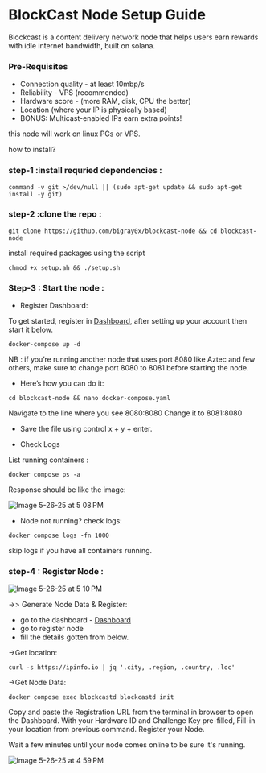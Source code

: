# BlockCast Node Setup Guide

Blockcast is a content delivery network node that helps users earn rewards with idle internet bandwidth, built on solana.

### Pre-Requisites 

- Connection quality - at least 10mbp/s
- Reliability - VPS (recommended)
- Hardware score - (more RAM, disk, CPU the better)
- Location (where your IP is physically based)
- BONUS: Multicast-enabled IPs earn extra points!

this node will work on linux PCs or VPS.

how to install?  

### step-1 :install requried dependencies :

```
command -v git >/dev/null || (sudo apt-get update && sudo apt-get install -y git)
```

### step-2 :clone the repo :

```
git clone https://github.com/bigray0x/blockcast-node && cd blockcast-node 
```

install required packages using the script   

```
chmod +x setup.ah && ./setup.sh
```

### Step-3 : Start the node :

- Register Dashboard:

To get started, register in [Dashboard](https://app.blockcast.network?referral-code=Kk51D4), after setting up your account then start it below. 

``` 
docker-compose up -d
```

NB : if you’re running another node that uses port 8080 like Aztec and few others, make sure to change port 8080 to 8081 before starting the node.

- Here’s how you can do it:

``` 
cd blockcast-node && nano docker-compose.yaml
```

Navigate to the line where you see 8080:8080
Change it to 8081:8080

- Save the file using control x + y + enter.

- Check Logs

List running containers :

```
docker compose ps -a
```

Response should be like the image:

![Image 5-26-25 at 5 08 PM](https://github.com/user-attachments/assets/aed01b07-0a8d-45f5-8e39-a9d1855b16f4)


- Node not running? check logs: 

```
docker compose logs -fn 1000
```
skip logs if you have all containers running.

### step-4 : Register Node :

![Image 5-26-25 at 5 10 PM](https://github.com/user-attachments/assets/72b76df6-9d56-4195-80f9-0a4b6432cc46)

->> Generate Node Data & Register:

- go to the dashboard - [Dashboard](https://app.blockcast.network?referral-code=Kk51D4)
- go to register node 
- fill the details gotten from below.

->Get location:

``` 
curl -s https://ipinfo.io | jq '.city, .region, .country, .loc'
```
->Get Node Data:

```
docker compose exec blockcastd blockcastd init
```

Copy and paste the Registration URL from the terminal in browser to open the Dashboard.
With your Hardware ID and Challenge Key pre-filled, Fill-in your location from previous command.
Register your Node.


Wait a few minutes until your node comes online to be sure it's running.

![Image 5-26-25 at 4 59 PM](https://github.com/user-attachments/assets/c6c93baf-a3b5-491b-8f52-38dd2034c4b8)

